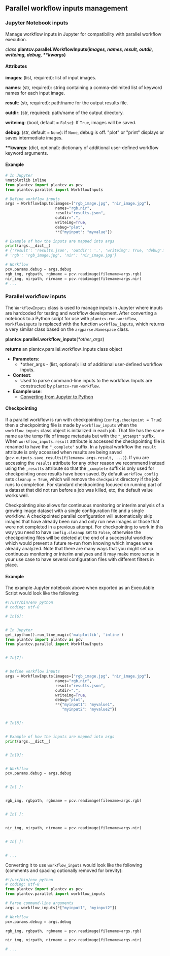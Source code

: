 ## Parallel workflow inputs management

### Jupyter Notebook inputs

Manage workflow inputs in Jupyter for compatibility with parallel workflow execution.

*class* **plantcv.parallel.WorkflowInputs(*images, names, result, outdir, writeimg, debug, \*\*kwargs*)**

#### Attributes

**images**: (list, required): list of input images.

**names**: (str, required): string containing a comma-delimited list of keyword names for each input image.

**result**: (str, required): path/name for the output results file.

**outdir**: (str, required): path/name of the output directory.

**writeimg**: (bool, default = `False`): If `True`, images will be saved.

**debug**: (str, default = `None`): If `None`, debug is off. "plot" or "print" displays or saves intermediate images.

**\*\*kwargs**: (dict, optional): dictionary of additional user-defined workflow keyword arguments.

#### Example

```python
# In Jupyter
%matplotlib inline
from plantcv import plantcv as pcv
from plantcv.parallel import WorkflowInputs

# Define workflow inputs
args = WorkflowInputs(images=["rgb_image.jpg", "nir_image.jpg"],
                      names="rgb,nir",
                      result="results.json",
                      outdir=".",
                      writeimg=True,
                      debug="plot",
                      **{"myinput": "myvalue"})

# Example of how the inputs are mapped into args
print(args.__dict__)
# {'result': 'results.json', 'outdir': '.', 'writeimg': True, 'debug': 'plot', 'myinput': 'myvalue',
# 'rgb': 'rgb_image.jpg', 'nir': 'nir_image.jpg'}

# Workflow
pcv.params.debug = args.debug
rgb_img, rgbpath, rgbname = pcv.readimage(filename=args.rgb)
nir_img, nirpath, nirname = pcv.readimage(filename=args.nir)
# ...

```

### Parallel workflow inputs

The `WorkflowInputs` class is used to manage inputs in Jupyter where inputs are hardcoded for testing and workflow
development. After converting a notebook to a Python script for use with `plantcv-run-workflow`, `WorkflowInputs` is replaced
with the function `workflow_inputs`, which returns a very similar class based on the `argparse.Namespace` class.

**plantcv.parallel.workflow_inputs**(*\*other_args*)

**returns** an plantcv.parallel.workflow_inputs class object

* **Parameters**:
  * \*other_args - (list, optional): list of additional user-defined workflow inputs.
* **Context**:
    * Used to parse command-line inputs to the workflow. Inputs are constructed by `plantcv-run-workflow`.
* **Example use**:
    * [Converting from Jupyter to Python](jupyter.md)

#### Checkpointing

If a parallel workflow is run with checkpointing (`config.checkpoint = True`) then a checkpointing file is made by
`workflow_inputs` when the `workflow_inputs` class object is initialized in each job. That file has the same name
as the temp file of image metadata but with the `"_attempt"` suffix. When `workflow_inputs.result` attribute is
accessed the checkpointing file is renamed to have the `"_complete"` suffix. In a typical workflow the `result`
attribute is only accessed when results are being saved (`pcv.outputs.save_results(filename= args.result, ...)`).
If you are accessing the `results` attribute for any other reason we recommend instead using the `_results` attribute
so that the `_complete` suffix is only used for checkpointing once results have been saved. By default `workflow_config`
sets `cleanup = True`, which will remove the `checkpoint` directory if the job runs to completion. For standard
checkpointing focused on running part of a dataset that did not run before a job was killed, etc, the default value works
well. 

Checkpointing also allows for continuous monitoring or interim analysis of a growing image dataset with a single configuration
file and a single workflow. A checkpointed parallel configuration will automatically skip images that have already been run and
only run new images or those that were not completed in a previous attempt. For checkpointing to work in this way you
need to have `config.cleanup` set to `False`, otherwise the checkpointing files will be deleted at the end of a successful workflow
which would prevent a future re-run from knowing which images were already analyzed. Note that there are many ways that you might
set up continuous monitoring or interim analyses and it may make more sense in your use case to have several configuration files
with different filters in place.

#### Example

The example Jupyter notebook above when exported as an Executable Script would look like the following:

```python
#!/usr/bin/env python
# coding: utf-8

# In[6]:


# In Jupyter
get_ipython().run_line_magic('matplotlib', 'inline')
from plantcv import plantcv as pcv
from plantcv.parallel import WorkflowInputs


# In[7]:


# Define workflow inputs
args = WorkflowInputs(images=["rgb_image.jpg", "nir_image.jpg"],
                      names="rgb,nir",
                      result="results.json",
                      outdir=".",
                      writeimg=True,
                      debug="plot",
                      **{"myinput1": "myvalue1",
                         "myinput2": "myvalue2"})


# In[8]:


# Example of how the inputs are mapped into args
print(args.__dict__)


# In[9]:


# Workflow
pcv.params.debug = args.debug


# In[ ]:


rgb_img, rgbpath, rgbname = pcv.readimage(filename=args.rgb)


# In[ ]:


nir_img, nirpath, nirname = pcv.readimage(filename=args.nir)


# In[ ]:


# ...

```

Converting it to use `workflow_inputs` would look like the following (comments and spacing optionally removed for brevity):

```python
#!/usr/bin/env python
# coding: utf-8
from plantcv import plantcv as pcv
from plantcv.parallel import workflow_inputs

# Parse command-line arguments
args = workflow_inputs(*["myinput1", "myinput2"])

# Workflow
pcv.params.debug = args.debug

rgb_img, rgbpath, rgbname = pcv.readimage(filename=args.rgb)

nir_img, nirpath, nirname = pcv.readimage(filename=args.nir)

# ...
```
